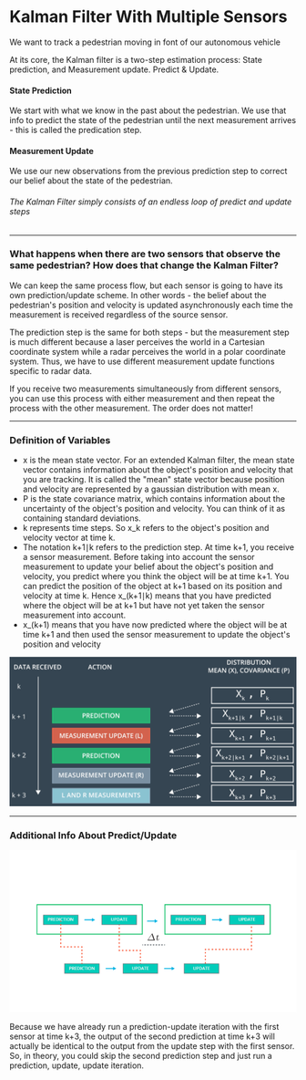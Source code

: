 # Kalman Filter With Multiple Sensors

We want to track a pedestrian moving in font of our autonomous vehicle

At its core, the Kalman filter is a two-step estimation process: State prediction, and Measurement update. Predict & Update.

#### State Prediction

We start with what we know in the past about the pedestrian. We use that info to predict the state of the pedestrian until the next measurement arrives - this is called the predication step. 

#### Measurement Update

We use our new observations from the previous prediction step to correct our belief about the state of the pedestrian. 

###### The Kalman Filter simply consists of an endless loop of predict and update steps

***

### What happens when there are two sensors that observe the same pedestrian? How does that change the Kalman Filter?

We can keep the same process flow, but each sensor is going to have its own prediction/update scheme. In other words - the belief about the pedestrian's position and velocity is updated asynchronously each time the measurement is received regardless of the source sensor.

The prediction step is the same for both steps - but the measurement step is much different because a laser perceives the world in a Cartesian coordinate system while a radar perceives the world in a polar coordinate system. Thus, we have to use different measurement update functions specific to radar data.

If you receive two measurements simultaneously from different sensors, you can use this process with either measurement and then repeat the process with the other measurement. The order does not matter!

***

### Definition of Variables

- x is the mean state vector. For an extended Kalman filter, the mean state vector contains information about the object's position and velocity that you are tracking. It is called the "mean" state vector because position and velocity are represented by a gaussian distribution with mean x.
- P is the state covariance matrix, which contains information about the uncertainty of the object's position and velocity. You can think of it as containing standard deviations.
- k represents time steps. So x_k refers to the object's position and velocity vector at time k.
- The notation k+1∣k refers to the prediction step. At time k+1, you receive a sensor measurement. Before taking into account the sensor measurement to update your belief about the object's position and velocity, you predict where you think the object will be at time k+1. You can predict the position of the object at k+1 based on its position and velocity at time k. Hence x_(​k+1∣k) means that you have predicted where the object will be at k+1 but have not yet taken the sensor measurement into account.
- x_(​k+1) means that you have now predicted where the object will be at time k+1 and then used the sensor measurement to update the object's position and velocity

![alt tag](imgs/defVariables.png)

***

### Additional Info About Predict/Update

![alt tag](imgs/predUpdate1.png)

Because we have already run a prediction-update iteration with the first sensor at time k+3, the output of the second prediction at time k+3 will actually be identical to the output from the update step with the first sensor. So, in theory, you could skip the second prediction step and just run a prediction, update, update iteration.

